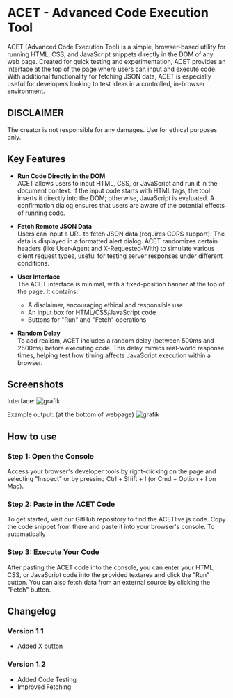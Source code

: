 # ACET - Advanced Code Execution Tool

ACET (Advanced Code Execution Tool) is a simple, browser-based utility for running HTML, CSS, and JavaScript snippets directly in the DOM of any web page. Created for quick testing and experimentation, ACET provides an interface at the top of the page where users can input and execute code. With additional functionality for fetching JSON data, ACET is especially useful for developers looking to test ideas in a controlled, in-browser environment.

## DISCLAIMER
The creator is not responsible for any damages. Use for ethical purposes only.

## Key Features

- **Run Code Directly in the DOM**  
  ACET allows users to input HTML, CSS, or JavaScript and run it in the document context. If the input code starts with HTML tags, the tool inserts it directly into the DOM; otherwise, JavaScript is evaluated. A confirmation dialog ensures that users are aware of the potential effects of running code.

- **Fetch Remote JSON Data**  
  Users can input a URL to fetch JSON data (requires CORS support). The data is displayed in a formatted alert dialog. ACET randomizes certain headers (like User-Agent and X-Requested-With) to simulate various client request types, useful for testing server responses under different conditions.

- **User Interface**  
  The ACET interface is minimal, with a fixed-position banner at the top of the page. It contains:
  - A disclaimer, encouraging ethical and responsible use
  - An input box for HTML/CSS/JavaScript code
  - Buttons for "Run" and "Fetch" operations

- **Random Delay**  
  To add realism, ACET includes a random delay (between 500ms and 2500ms) before executing code. This delay mimics real-world response times, helping test how timing affects JavaScript execution within a browser.
## Screenshots
Interface:
![grafik](https://github.com/user-attachments/assets/53714437-f204-4f5b-bde7-6d7e320b0691)

Example output: (at the bottom of webpage)
![grafik](https://github.com/user-attachments/assets/0b5e6e9e-f77b-4604-90c7-946dfd3b701a)

## How to use
### Step 1: Open the Console
Access your browser's developer tools by right-clicking on the page and selecting "Inspect" or by pressing Ctrl + Shift + I (or Cmd + Option + I on Mac).

### Step 2: Paste in the ACET Code
To get started, visit our GitHub repository to find the ACETlive.js code. Copy the code snippet from there and paste it into your browser's console. To automatically 

### Step 3: Execute Your Code
After pasting the ACET code into the console, you can enter your HTML, CSS, or JavaScript code into the provided textarea and click the "Run" button. You can also fetch data from an external source by clicking the "Fetch" button.

## Changelog
### Version 1.1
- Added X button
### Version 1.2
- Added Code Testing
- Improved Fetching

